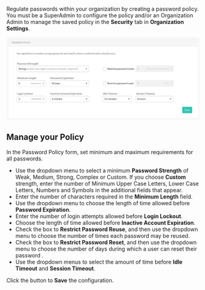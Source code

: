 <!--
title: "Configure the Password Policy of TeamServer"
description: "Guidelines for configuring the password policy for TeamServer"
tags: "Admin system settings security password policy administration"
-->

Regulate passwords within your organization by creating a password policy. You must be a SuperAdmin to configure the policy and/or an Organization Admin to manage the saved policy in the **Security** tab in **Organization Settings**.  

<a href="assets/images/Security-password-policy.png" rel="lightbox" title="Password Policy form"><img class="thumbnail" src="assets/images/Security-password-policy.png"/></a>

 
## Manage your Policy

In the Password Policy form, set minimum and maximum requirements for all passwords. 

* Use the dropdown menu to select a minimum **Password Strength** of Weak, Medium, Strong, Complex or Custom. If you choose **Custom** strength, enter the number of Minimum Upper Case Letters, Lower Case Letters, Numbers and Symbols in the additional fields that appear. 
* Enter the number of characters required in the **Minimum Length** field. 
* Use the dropdown menu to choose the length of time allowed before **Password Expiration**. 
* Enter the number of login attempts allowed before **Login Lockout**.
* Choose the length of time allowed before **Inactive Account Expiration**.
* Check the box to **Restrict Password Reuse**, and then use the dropdown menu to choose the number of times each password may be reused. 
* Check the box to **Restrict Password Reset**, and then use the dropdown menu to choose the number of days during which a user can reset their password <!-- after their request is sent -->. 
* Use the dropdown menus to select the amount of time before **Idle Timeout** and **Session Timeout**. 

Click the button to **Save** the configuration. 